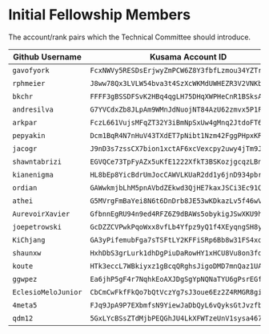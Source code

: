 # Initial Fellowship Members

The account/rank pairs which the Technical Committee should introduce.

| Github Username | Kusama Account ID | Rank |
| --- | --- | --- |
| `gavofyork` | `FcxNWVy5RESDsErjwyZmPCW6Z8Y3fbfLzmou34YZTrbcraL` | 7 |
| `rphmeier`  | `J8ww78Qx3LVLW54bva3t4SzXcWKMdUWHEZR3V2VNKbmQgE8` | 6 |
| `bkchr` | `FFFF3gBSSDFSvK2HBq4qgLH75DHqXWPHeCnR1BSksAMacBs` | 6 |
| `andresilva` | `G7YVCdxZb8JLpAm9WMnJdNuojNT84AzU62zmvx5P1FMNtg2` | 5 |
| `arkpar` | `FczL661VujsMFqZT32Y3iBmNpSxUw4gMnq2JtdoFT6rJzr4` | 5 |
| `pepyakin`  | `Dcm1BqR4N7nHuV43TXdET7pNibt1Nzm42FggPHpxKRven53` | 5 |
| `jacogr` | `J9nD3s7zssCX7bion1xctAF6xcVexcpy2uwy4jTm9JL8yuK` | 5 |
| `shawntabrizi` | `EGVQCe73TpFyAZx5uKfE1222XfkT3BSKozjgcqzLBnc5eYo` | 4 |
| `kianenigma` | `HL8bEp8YicBdrUmJocCAWVLKUaR2dd1y6jnD934pbre3un1` | 4 |
| `ordian` | `GAWwkmjbLhM5pnAVbdZEkwd3QjHE7kaxJSCi3Ec91Q3QSDW` | 3 |
| `athei` | `G5MVrgFmBaYei8N6t6DnDrb8JE53wKDkazLv5f46wVpi14y` | 3 |
| `AurevoirXavier` | `GfbnnEgRU94n9ed4RFZ6Z9dBAWs5obykigJSwXKU9hsT2uU` | 2 |
| `joepetrowski` | `GcDZZCVPwkPqoWxx8vfLb4Yfpz9yQ1f4XEyqngSH8ygsL9p` | 2 |
| `KiChjang` | `GA3yPifemubFga7sTSFtLY2KFFiSRp6Bb8w31FS4xqgAvCz` | 2 |
| `shaunxw` | `HxhDbS3grLurk1dhDgPiuDaRowHY1xHCU8Vu8on3fdg85tx` | 2 |
| `koute` | `HTk3eccL7WBkiyxz1gBcqQRghsJigoDMD7mnQaz1UAbMpQV` | 2 |
| `ggwpez` | `Ea6jhP5gF4r7NqhkEoAXJDgSgYpNQNaTYU6gPsrEGfctaKR` | 1 |
| `EclesioMeloJunior` | `CbCmCwFkfFkQo7bQtVczYg7sJ3oue6Ez2Z4RMGR8gi8deRk` | 1 |
| `4meta5` | `FJq9JpA9P7EXbmfsN9YiewJaDbQyL6vQyksGtJvzfbn6zf8` | 1 |
| `qdm12` | `5GxLYcBSsZTdMjbPEQGhJU4LkXFWTzeUnV1sysa467hSkEa8` | 1 |
